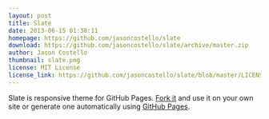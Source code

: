 ```yaml
---
layout: post
title: Slate
date: 2013-06-15 01:38:11
homepage: https://github.com/jasoncostello/slate
download: https://github.com/jasoncostello/slate/archive/master.zip
author: Jason Costello
thumbnail: slate.png
license: MIT License
license_link: https://github.com/jasoncostello/slate/blob/master/LICENSE
---
```


Slate is responsive theme for GitHub Pages. [Fork
it](https://github.com/jsncostello/slate/fork) and use it on your own
site or generate one automatically using [GitHub
Pages](http://pages.github.com).
